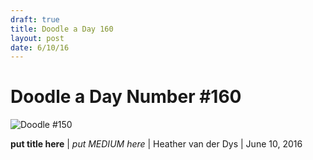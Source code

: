 ```yaml
---
draft: true
title: Doodle a Day 160
layout: post
date: 6/10/16
---
```


# Doodle a Day Number #160

![Doodle #150](/Public/Photos/doodle160.jpg)

**put title here** | *put MEDIUM here* | Heather van der Dys | June 10, 2016
